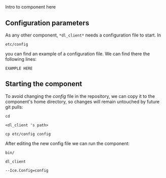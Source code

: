 ```
```
#
``` dl_client
```
Intro to component here


## Configuration parameters
As any other component,
``` *dl_client* ```
needs a configuration file to start. In

    etc/config

you can find an example of a configuration file. We can find there the following lines:

    EXAMPLE HERE

    
## Starting the component
To avoid changing the *config* file in the repository, we can copy it to the component's home directory, so changes will remain untouched by future git pulls:

    cd

``` <dl_client 's path> ```

    cp etc/config config
    
After editing the new config file we can run the component:

    bin/

```dl_client ```

    --Ice.Config=config
